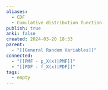 ```yaml
---
aliases:
  - CDF
  - Cumulative distribution function
publish: true
anki: false
created: 2024-03-20 18:33
parent:
  - "[[General Random Variables]]"
connected:
  - "[[PMF - p_X(x)|PMF]]"
  - "[[PDF - f_X(x)|PDF]]"
tags:
  - empty
---
```

